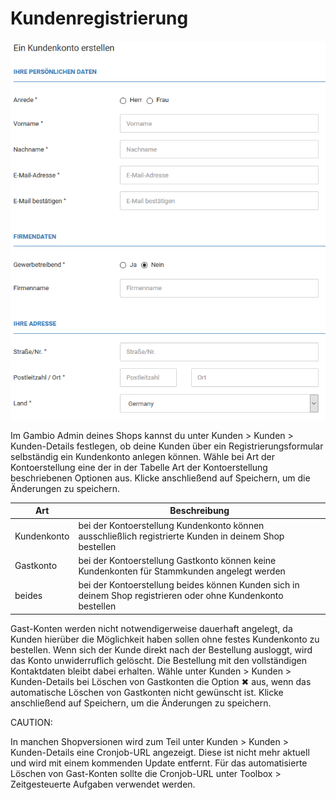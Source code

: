 # Kundenregistrierung 

![](Bilder/Abb160_RegistrierungsformularInDerShopansicht.PNG "Registrierungsformular in der Shopansicht")

Im Gambio Admin deines Shops kannst du unter Kunden \> Kunden \> Kunden-Details festlegen, ob deine Kunden über ein Registrierungsformular selbständig ein Kundenkonto anlegen können. Wähle bei Art der Kontoerstellung eine der in der Tabelle Art der Kontoerstellung beschriebenen Optionen aus. Klicke anschließend auf Speichern, um die Änderungen zu speichern.

|Art|Beschreibung|
|---|------------|
|Kundenkonto|bei der Kontoerstellung Kundenkonto können ausschließlich registrierte Kunden in deinem Shop bestellen|
|Gastkonto|bei der Kontoerstellung Gastkonto können keine Kundenkonten für Stammkunden angelegt werden|
|beides|bei der Kontoerstellung beides können Kunden sich in deinem Shop registrieren oder ohne Kundenkonto bestellen|

Gast-Konten werden nicht notwendigerweise dauerhaft angelegt, da Kunden hierüber die Möglichkeit haben sollen ohne festes Kundenkonto zu bestellen. Wenn sich der Kunde direkt nach der Bestellung ausloggt, wird das Konto unwiderruflich gelöscht. Die Bestellung mit den vollständigen Kontaktdaten bleibt dabei erhalten. Wähle unter Kunden \> Kunden \> Kunden-Details bei Löschen von Gastkonten die Option ✖ aus, wenn das automatische Löschen von Gastkonten nicht gewünscht ist. Klicke anschließend auf Speichern, um die Änderungen zu speichern.

CAUTION:

In manchen Shopversionen wird zum Teil unter Kunden \> Kunden \> Kunden-Details eine Cronjob-URL angezeigt. Diese ist nicht mehr aktuell und wird mit einem kommenden Update entfernt. Für das automatisierte Löschen von Gast-Konten sollte die Cronjob-URL unter Toolbox \> Zeitgesteuerte Aufgaben verwendet werden.

  

  

  




